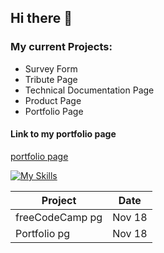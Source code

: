 ## Hi there 👋

### My current Projects:
- Survey Form
- Tribute Page
- Technical Documentation Page
- Product Page
- Portfolio Page

#### Link to my portfolio page
[portfolio page](https://ronniecargo.github.io/CSSartwork/)

[![My Skills](https://skillicons.dev/icons?i=js,html,css,wasm)](https://skillicons.dev)

| Project  | Date |
| ------------- | ------------- |
| freeCodeCamp pg  | Nov 18  |
| Portfolio pg  | Nov 18  |

<!--
**RonnieCargo/RonnieCargo** is a ✨ _special_ ✨ repository because its `README.md` (this file) appears on your GitHub profile.

Here are some ideas to get you started:

- 🔭 I’m currently working on ...
- 🌱 I’m currently learning ...
- 👯 I’m looking to collaborate on ...
- 🤔 I’m looking for help with ...
- 💬 Ask me about ...
- 📫 How to reach me: ...
- 😄 Pronouns: ...
- ⚡ Fun fact: ...
-->
